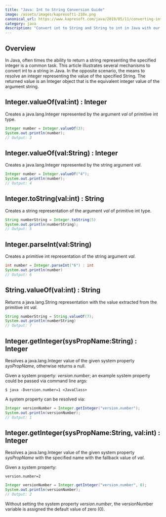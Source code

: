 ```yaml
---
title: "Java: Int to String Conversion Guide"
image: /assets/images/kapresoft1-210x.png
canonical_url: https://www.kapresoft.com/java/2019/05/11/converting-int-value-to-string.html
category: java
description: "Convert int to String and String to int in Java with our guide. Explore methods for managing integer and String values in Java programming."
---
```


## Overview

In Java, often times the ability to return a string representing the specified integer is a common task.  This article illustrates several mechanisms to convert int to a string in Java. In the opposite scenario, the means to resolve an integer representing the value of the specified String.  The returned value is an Integer object that is the equivalent integer value of the argument string.

<!--excerpt-->

## Integer.valueOf(val:int) : Integer

Creates a java.lang.Integer represented by the argument *val* of primitive int type.

```java
Integer number = Integer.valueOf(3);
System.out.println(number);
// Output: 3
```

## Integer.valueOf(val:String) : Integer

Creates a java.lang.Integer represented by the string argument *val*.

```java
Integer number = Integer.valueOf("4");
System.out.println(number);
// Output: 4
```

## Integer.toString(val:int) : String

Creates a string representation of the argument *val* of primitive int type.

```java
String numberString = Integer.toString(5)
System.out.println(numberString);
// Output: 5
```

## Integer.parseInt(val:String)
Creates a primitive int representation of the string argument *val*.

```java
int number = Integer.parseInt("6") : int
System.out.println(number)
// Output: 6
```

## String.valueOf(val:int) : String

Returns a java.lang.String representation with the value extracted from the primitive int *val*.

```java
String numberString = String.valueOf(7);
System.out.println(numberString)
// Output: 7
```

## Integer.getInteger(sysPropName:String) : Integer
Resolves a java.lang.Integer value of the given system property
*sysPropName*, otherwise returns a null.

Given a system property: *version.number*; an example system property could be passed via command line args:

```commandline
$ java -Dversion.number=1 <JavaClass>
```

A system property can be resolved via:
```java
Integer versionNumber = Integer.getInteger("version.number");
System.out.println(versionNumber);
// Output: 1
```

## Integer.getInteger(sysPropName:String, val:int) : Integer

Resolves a java.lang.Integer value of the given system property
*sysPropName* with the specified name with the fallback value
of *val*.

Given a system property:

```
version.number=2
```

```java
Integer versionNumber = Integer.getInteger("version.number", 0);
System.out.println(versionNumber);
// Output: 2
```

Without setting the system property *version.number*, the versionNumber variable is assigned the default value of zero (0).
